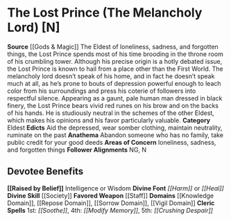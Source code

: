 ﻿---
ability:
- Intelligence
- Wisdom
ability_boost:
- Intelligence
- Wisdom
alignment: N
deity:
- '[[DATABASE/deity/The Lost Prince|The Lost Prince]]'
deity_category: Eldest
divine_font: Harm or Heal
domain:
- '[[DATABASE/domain/Knowledge Domain|Knowledge]]'
- '[[DATABASE/domain/Repose Domain|Repose]]'
- '[[DATABASE/domain/Sorrow Domain|Sorrow]]'
- '[[DATABASE/domain/Vigil Domain|Vigil]]'
favored_weapon: '[[DATABASE/weapon/Staff|Staff]]'
follower_alignment:
- NG
- N
id: '96'
name: The Lost Prince
rarity: Common
skill:
- '[[DATABASE/skill/Society|Society]]'
source: '[[DATABASE/source/Gods & Magic|Gods & Magic]]'
trait: null
type: Deity

---
# The Lost Prince (The Melancholy Lord) [N]

**Source** [[Gods & Magic]] 
The Eldest of loneliness, sadness, and forgotten things, the Lost Prince spends most of his time brooding in the throne room of his crumbling tower. Although his precise origin is a hotly debated issue, the Lost Prince is known to hail from a place other than the First World. The melancholy lord doesn’t speak of his home, and in fact he doesn’t speak much at all, as he’s prone to bouts of depression powerful enough to leach color from his surroundings and press his coterie of followers into respectful silence. Appearing as a gaunt, pale human man dressed in black finery, the Lost Prince bears vivid red runes on his brow and on the backs of his hands. He is studiously neutral in the schemes of the other Eldest, which makes his opinions and his favor particularly valuable.
**Category** Eldest
**Edicts** Aid the depressed, wear somber clothing, maintain neutrality, ruminate on the past
**Anathema** Abandon someone who has no family, take public credit for your good deeds
**Areas of Concern** loneliness, sadness, and forgotten things
**Follower Alignments** NG, N

## Devotee Benefits

**[[Raised by Belief]]** Intelligence or Wisdom
**Divine Font** _[[Harm]]_ or _[[Heal]]_
**Divine Skill** [[Society]]
**Favored Weapon** [[Staff]]
**Domains** [[Knowledge Domain]], [[Repose Domain]], [[Sorrow Domain]], [[Vigil Domain]]
**Cleric Spells** 1st: _[[Soothe]]_, 4th: _[[Modify Memory]]_, 5th: _[[Crushing Despair]]_